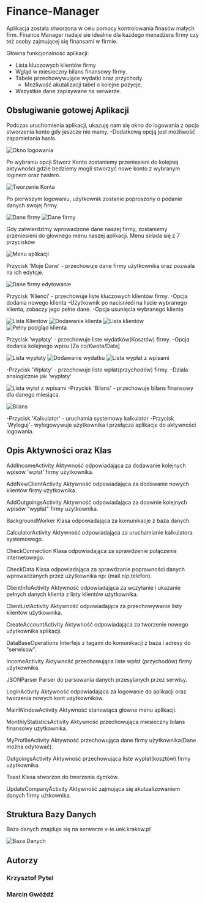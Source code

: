 # Finance-Manager

Aplikacja została stworzona w celu pomocy kontrolowania finasów małych firm.
Finance Manager nadaje sie idealnie dla kazdego menadżera firmy czy też osoby zajmującej się finansami w firmie.


Głowna funkcjonalność aplikacji:
- Lista kluczowych klientów firmy
- Wgląd w miesieczny bilans finansowy firmy.
- Tabele przechowywujące wydatki oraz przychody.
    - Możliwość akutalizacji tabel o kolejne pozycje.
- Wszystkie dane zapisywane na serwerze.

## Obsługiwanie gotowej Aplikacji

Podczas uruchomienia aplikacji, ukazuję nam się okno do logowania z opcja stworzenia konto gdy jeszcze nie mamy.
    -Dodatkową opcją jest możliwość zapamietania hasła.
    
![Okno logowania](https://raw.githubusercontent.com/margwokrdzis/Finance-Manager/master/images/1.png)

Po wybraniu opcji Stworz Konto zostaniemy przeniesieni do kolejnej aktywności
gdzie bedziemy mogli stworzyć nowe konto z wybranym loginem oraz hasłem.

![Tworzenie Konta](https://raw.githubusercontent.com/margwokrdzis/Finance-Manager/master/images/2.png)


Po pierwszym logowaniu, użytkownik zostanie poproszony o podanie danych swojej firmy.

![Dane firmy](https://raw.githubusercontent.com/margwokrdzis/Finance-Manager/master/images/3.png)
![Dane firmy](https://raw.githubusercontent.com/margwokrdzis/Finance-Manager/master/images/3.1.png)

Gdy zatwierdzimy wprowadzone dane naszej firmy, zostaniemy przeniesieni do głownego menu naszej aplikacji.
Menu składa się z 7 przycisków

![Menu aplikacji](https://raw.githubusercontent.com/margwokrdzis/Finance-Manager/master/images/4.png)

Przycisk 'Moje Dane' - przechowuje dane firmy użytkownika oraz pozwala na ich edytcje.

![Dane firmy edytowanie](https://raw.githubusercontent.com/margwokrdzis/Finance-Manager/master/images/5.png)

Przycisk 'Klienci' - przechowuje liste kluczowych klientów firmy.
    -Opcja dodania nowego klienta
    -Użytkownik po nacisnieći na liscie wybranego klienta, zobaczy jego pełne dane.
    -Opcja usunięcia wybranego klienta

![Lista Klientów](https://raw.githubusercontent.com/margwokrdzis/Finance-Manager/master/images/6.png)
![Dodawanie klienta](https://raw.githubusercontent.com/margwokrdzis/Finance-Manager/master/images/7.1.png)
![Lista klientów](https://raw.githubusercontent.com/margwokrdzis/Finance-Manager/master/images/7.2.png)
![Pełny podgląd klienta](https://raw.githubusercontent.com/margwokrdzis/Finance-Manager/master/images/7.3.png)
    
Przycisk 'wypłaty' - przechowuje liste wydatków(Kosztów) firmy. 
    -Opcja dodania kolejnego wpisu [Za co/Kwota/Data]
    
![Lista wypłaty](https://raw.githubusercontent.com/margwokrdzis/Finance-Manager/master/images/8.png)
![Dodawanie wydatku](https://raw.githubusercontent.com/margwokrdzis/Finance-Manager/master/images/8.1.png)
![Lista wypłat z wpisami](https://raw.githubusercontent.com/margwokrdzis/Finance-Manager/master/images/8.3.png)

-Przycisk 'Wpłaty' - przechowuje liste wpłat(przychodów) firmy.
    -Dziala analogicznie jak 'wypłaty'
    
  
![Lista wyłat z wpisami](https://raw.githubusercontent.com/margwokrdzis/Finance-Manager/master/images/9.png)
-Przycisk 'Bilans' - przechowuje bilans finansowy dla danego miesiąca.

![Bilans](https://raw.githubusercontent.com/margwokrdzis/Finance-Manager/master/images/10.png)

-Przycisk 'Kalkulator' - uruchamia systemowy kalkulator
-Przycisk 'Wyloguj'- wylogowywuje użytkownika i przełącza aplikacje do aktywności logowania.


## Opis Aktywności oraz Klas

AddIncomeActivity
    Aktywność odpowiadająca za dodawanie kolejnych wpisów 'wpłat' firmy użytkownika.
    
AddNewClientActivity
    Aktywność odpowiadająca za dodawanie nowych klientów firmy użytkownika.
    
AddOutgoingsActivity
    Aktywność odpowiadająca za doawnie kolejnych wpisów "wypłat" firmy uzytkownika.

BackgroundWorker
    Klasa odpowiadająca za komunikacje z baza danych.

CalculatorActivity
    Aktywność odpowiadająca za uruchamianie kalkulatora systemowego.
    
CheckConnection
    Klasa odpowiadająca za sprawdzenie połączenia internetowego.

CheckData
    Klasa odpowiadająca za sprawdzanie poprawności danych wprowadzanych przez użytkownika np: (mail.nip,telefon).
    
ClientInfoActivity
    Aktywność odpowiadająca za wczytanie i ukazanie pełnych danych klienta z listy klientów użytkownika.
    
ClientListActivity
    Aktywność odpowiadająca za przechowywanie listy klientów użytkownika.
    
CreateAccountActivity
    Aktywność odpowiadająca za tworzenie nowego użytkownika aplikacji.
    
DataBaseOperations
    Interfejs z tagami do komunikacji z baza i adresy do "serwisow".
    
IncomeActivity
    Aktywność przechowująca liste wpłat (przychodów) firmy użytkownika.

JSONParser
    Parser do parsowania danych przesylanych przez serwisy.
    
LoginActivity
    Aktywność odpowiadająca za logowanie do aplikacji oraz tworzenia nowych kont uzytkowników.
    
MainWindowActivity
    Aktywność stanowiąca głowne menu aplikacji.
    
MonthlyStatisticsActivity
    Aktywność przechowująca miesieczny bilans finansowy użytkownika.

MyProfileActivity
    Aktywność przechowująca dane firmy użytkownika(Dane można edytować).

OutgoingsActivity
    Aktywność przechowująca liste wypłat(kosztów) firmy użytkownika.

Toast
    Klasa stworzon do tworzenia dymków.
    
UpdateCompanyActivity
    Aktywność zajmująca się akutualizowaniem danych firmy użtkownika.
  
  
  
## Struktura Bazy Danych
Baza danych znajduje się na serwerze v-ie.uek.krakow.pl

![Baza Danych](https://raw.githubusercontent.com/margwokrdzis/Finance-Manager/master/images/struct.png)

## Autorzy

### Krzysztof Pytel
### Marcin Gwóźdź
